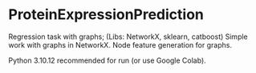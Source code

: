 # ProteinExpressionPrediction
Regression task with graphs; (Libs: NetworkX, sklearn, catboost)
Simple work with graphs in NetworkX. Node feature generation for graphs.

Python 3.10.12 recommended for run (or use Google Colab).
